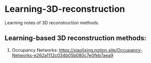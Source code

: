 # Learning-3D-reconstruction
Learning notes of 3D reconstruction methods.

## Learning-based 3D reconstruction methods: 
1. Occupancy Networks: https://xiaolixing.notion.site/Occupancy-Networks-e262a1112c034b05b080c7e0feb7aea9
